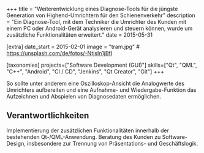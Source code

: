 +++
title = "Weiterentwicklung eines Diagnose-Tools für die jüngste Generation von Highend-Umrichtern für den Schienenverkehr"
description = "Ein Diagnose-Tool, mit dem Techniker die Umrichter des Kunden mit einem PC oder Android-Gerät analysieren und steuern können, wurde um zusätzliche Funktionalitäten erweitert."
date = 2015-05-31

[extra]
date_start = 2015-02-01
image = "tram.jpg" # https://unsplash.com/de/fotos/-NtjsIn1jBfI

[taxonomies]
projects=["Software Development (GUI)"]
skills=["Qt", "QML", "C++", "Android", "CI / CD", "Jenkins", "Qt Creator", "Git"]
+++

So sollte unter anderem eine Oszilloskop-Ansicht die Analogwerte des Umrichters aufbereiten und eine Aufnahme- und Wiedergabe-Funktion das Aufzeichnen und Abspielen von Diagnosedaten ermöglichen.

## Verantwortlichkeiten

Implementierung der zusätzlichen Funktionalitäten innerhalb der bestehenden Qt-/QML-Anwendung. Beratung des Kunden zu Software-Design, insbesondere zur Trennung von Präsentations- und Geschäftslogik.
